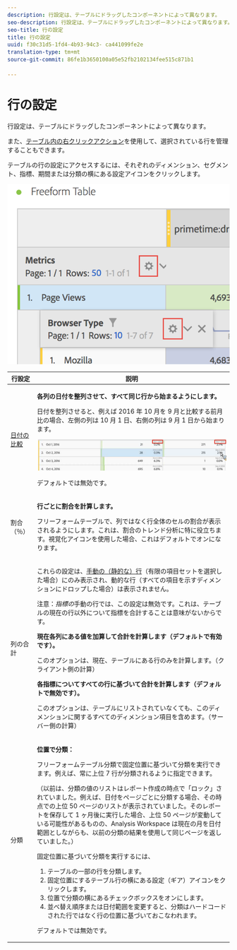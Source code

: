 ```yaml
---
description: 行設定は、テーブルにドラッグしたコンポーネントによって異なります。
seo-description: 行設定は、テーブルにドラッグしたコンポーネントによって異なります。
seo-title: 行の設定
title: 行の設定
uuid: f30c31d5-1fd4-4b93-94c3- ca441099fe2e
translation-type: tm+mt
source-git-commit: 86fe1b3650100a05e52fb2102134fee515c871b1

---
```



# 行の設定

行設定は、テーブルにドラッグしたコンポーネントによって異なります。

また、[テーブル内の右クリックアクション](../../../../analyze/analysis-workspace/visualizations/freeform-table.md#concept_0D2E24FCCBAF4194AA941448860E422F)を使用して、選択されている行を管理することもできます。

テーブルの行の設定にアクセスするには、それぞれのディメンション、セグメント、指標、期間または分類の横にある設定アイコンをクリックします。

![](assets/row-settings.png)

<table id="table_7ACE6413DB1F40349ED2860020F92E55"> 
 <thead> 
  <tr> 
   <th colname="col1" class="entry"> 行設定 </th> 
   <th colname="col2" class="entry"> 説明 </th> 
  </tr>
 </thead>
 <tbody> 
  <tr> 
   <td colname="col1"> <p><a href="../../../../analyze/analysis-workspace/components/calendar-date-ranges/time-comparison.md#concept_93BCAD81B7A54ABBBA5CD9E419F6F764" format="dita" scope="local"> 日付の比較</a> </p> </td> 
   <td colname="col2"> <p><b>各列の日付を整列させて、すべて同じ行から始まるようにします。</b> </p> <p>日付を整列させると、例えば 2016 年 10 月を 9 月と比較する前月比の場合、左側の列は 10 月 1 日、右側の列は 9 月 1 日から始まります。 </p> <p><img placement="break"  src="assets/add-time-period-column3.png" width="500px" id="image_99398B13FEDA4715B8B818DF6093CA37" /> </p> <p>デフォルトでは無効です。 </p> </td> 
  </tr> 
  <tr> 
   <td colname="col1"> <p>割合（％） </p> </td> 
   <td colname="col2"> <p><b>行ごとに割合を計算します。</b> </p> <p>フリーフォームテーブルで、列ではなく行全体のセルの割合が表示されるようにします。これは、割合のトレンド分析に特に役立ちます。<span class="uicontrol">視覚化</span>アイコンを使用した場合、これはデフォルトでオンになります。 </p> </td> 
  </tr> 
  <tr> 
   <td colname="col1"> <p>列の合計 </p> </td> 
   <td colname="col2"> <p>これらの設定は、<a href="../../../../analyze/analysis-workspace/build-workspace-project/column-row-settings/manual-vs-dynamic-rows.md#concept_C50E7DFBC0504C72A973123192F487D8" format="dita" scope="local">手動の（静的な）行</a>（有限の項目セットを選択した場合）にのみ表示され、動的な行（すべての項目を示すディメンションにドロップした場合）は表示されません。 <p>注意：<i>指標の</i>手動の行では、この設定は無効です。これは、テーブルの現在の行以外について指標を合計することは意味がないからです。 </p> </p> <p><b>現在各列にある値を加算して合計を計算します（デフォルトで有効です）。</b> </p> <p>このオプションは、現在、テーブルにある行のみを計算します。（クライアント側の計算） </p> <p><b>各指標についてすべての行に基づいて合計を計算します（デフォルトで無効です）。</b> </p> <p>このオプションは、テーブルにリストされていなくても、このディメンションに関するすべてのディメンション項目を含めます。（サーバー側の計算） </p> </td> 
  </tr> 
  <tr> 
   <td colname="col1"> <p>分類 </p> </td> 
   <td colname="col2"> <p><b>位置で分類：</b> </p> <p>フリーフォームテーブル分類で固定位置に基づいて分類を実行できます。例えば、常に上位 7 行が分類されるように指定できます。 </p> <p>（以前は、分類の値のリストはレポート作成の時点で「ロック」されていました。例えば、<span class="term">日付</span>を<span class="term">ページ</span>ごとに分類する場合、その時点での上位 50 ページのリストが表示されていました。そのレポートを保存して 1 ヶ月後に実行した場合、上位 50 ページが変動している可能性があるものの、Analysis Workspace は現在の月を日付範囲としながらも、以前の分類の結果を使用して同じページを返していました。） </p> <p>固定位置に基づいて分類を実行するには、 </p> 
    <ol id="ol_A396A11566AA4F52BC3ABBC373CEF477"> 
     <li id="li_BDAB1E9A48D44944A4F7C31F1182B923">テーブルの一部の行を分類します。 </li> 
     <li id="li_C5610437D3714CCEB9F3C771864B4336">固定位置にするテーブル行の横にある設定（ギア）アイコンをクリックします。 </li> 
     <li id="li_675E429DC3B94201978166F9408D30B1"><span class="uicontrol">位置で分類</span>の横にあるチェックボックスをオンにします。 </li> 
     <li id="li_E8A417D0D6D1438CAE825843BA0A7060">並べ替え順序または日付範囲を変更すると、分類はハードコードされた行ではなく行の位置に基づいておこなわれます。 </li> 
    </ol> <p>デフォルトでは無効です。 </p> </td> 
  </tr> 
 </tbody> 
</table>

